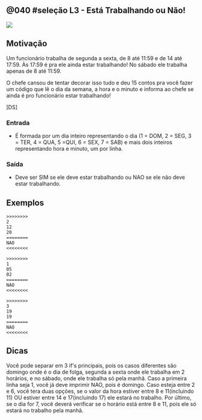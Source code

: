 ## @040 #seleção L3 - Está Trabalhando ou Não!

[](https://raw.githubusercontent.com/qxcodefup/moodle/master/base/040/solver.c)
![](https://raw.githubusercontent.com/qxcodefup/moodle/master/base/040/__capa.jpg)

## Motivação
Um funcionário trabalha de segunda a sexta, de 8 até 11:59 e de
14 até 17:59. Às 17:59 é pra ele ainda estar trabalhando!
No sábado ele trabalha apenas de 8 até 11:59.

O chefe cansou de tentar decorar isso tudo e deu 15 contos pra você
fazer um código que lê o dia da semana, a hora e o minuto e informa ao chefe se ainda é pro funcionário estar trabalhando!

[DS]

### Entrada
- É formada por um dia inteiro representando o dia (1 = DOM, 2 = SEG, 3 = TER, 4 = QUA, 5 =QUI, 6 = SEX, 7 = SAB) e mais dois inteiros representando hora e minuto, um por linha.

### Saída
- Deve ser SIM se ele deve estar trabalhando ou NAO se ele não deve estar trabalhando.

## Exemplos

```
>>>>>>>>
2
12
20
========
NAO
<<<<<<<<

>>>>>>>>
1
05
02
========
NAO
<<<<<<<<

>>>>>>>>
3
19
19
========
NAO
<<<<<<<<
```

## Dicas 


Você pode separar em 3 if's principais, pois os casos diferentes são domingo onde é o dia de folga, segunda a sexta onde ele trabalha em 2 horários, e no sábado, onde ele trabalha só pela manhã. Caso a primeira linha seja 1, você já deve imprimir NAO, pois é domingo. Caso esteja entre 2 e 6, você tera duas opções, se o valor da hora estiver entre 8 e 11(incluindo 11) OU estiver entre 14 e 17(incluindo 17) ele estará no trabalho. Por último, se o dia for 7, você deverá verificar se o horário está entre 8 e 11, pois ele só estará no trabalho pela manhã. 


